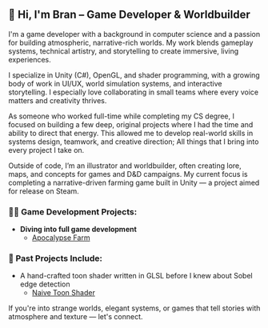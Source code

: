 <!--
<h1>Hi, I'm Bran! </h1>

Currently, much of my focus is going into a collaborative gaming project known as Project Apocalypse Farm. This project is built using the Unity platform and is blending of a few of my favorite game genres and mechanics involving farming, life sim, RPG, dungeon crawling, and lots of lore. The game starts deep in a Haven, an automated sanctuary that oversees the long term storage of embryos and ultimately the restoration of humanity. This Haven is run by an artificial intelligence that acts as a foster guardian, teacher, and guide. As the player soon learns, the outside world holds more unknown secrets than they could imagine within the confines of their isolated sanctuary. Venturing to the outside world opens up new possibilities and sparks the dream to bring humanity back from the brink of extinction and rebuild civilization.

Images to come!

<h2>👨‍💻 Game Development Projects:</h2>

- <b>Diving into full game development</b>
  - [Apocalypse Farm](https://github.com/bran-world-builder/apocalypse-farm)
-->
## 👋 Hi, I'm Bran – Game Developer & Worldbuilder

I'm a game developer with a background in computer science and a passion for building atmospheric, narrative-rich worlds. My work blends gameplay systems, technical artistry, and storytelling to create immersive, living experiences.

I specialize in Unity (C#), OpenGL, and shader programming, with a growing body of work in UI/UX, world simulation systems, and interactive storytelling. I especially love collaborating in small teams where every voice matters and creativity thrives.

As someone who worked full-time while completing my CS degree, I focused on building a few deep, original projects where I had the time and ability to direct that energy. This allowed me to develop real-world skills in systems design, teamwork, and creative direction; All things that I bring into every project I take on.

Outside of code, I’m an illustrator and worldbuilder, often creating lore, maps, and concepts for games and D&D campaigns. My current focus is completing a narrative-driven farming game built in Unity — a project aimed for release on Steam.

### 👨‍💻 Game Development Projects:

- **Diving into full game development**
  - [Apocalypse Farm](https://github.com/bran-world-builder/apocalypse-farm)

### 🧪 Past Projects Include:
- A hand-crafted toon shader written in GLSL before I knew about Sobel edge detection
  - [Naive Toon Shader](https://github.com/bran-world-builder/naive-toon-shader)

If you're into strange worlds, elegant systems, or games that tell stories with atmosphere and texture — let's connect.


<!--
**bran-world-builder/bran-world-builder** is a ✨ _special_ ✨ repository because its `README.md` (this file) appears on your GitHub profile.

Here are some ideas to get you started:

- 🔭 I’m currently working on ...
- 🌱 I’m currently learning ...
- 👯 I’m looking to collaborate on ...
- 🤔 I’m looking for help with ...
- 💬 Ask me about ...
- 📫 How to reach me: ...
- 😄 Pronouns: ...
- ⚡ Fun fact: ...
-->
